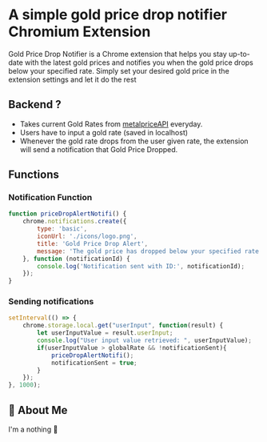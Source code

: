 
# A simple gold price drop notifier Chromium Extension 

Gold Price Drop Notifier is a Chrome extension that helps you stay up-to-date with the latest gold prices and notifies you when the gold price drops below your specified rate. Simply set your desired gold price in the extension settings and let it do the rest


## Backend ?

- Takes current Gold Rates from [metalpriceAPI](metalpriceapi.com) everyday.
- Users have to input a gold rate (saved in localhost)
- Whenever the gold rate drops from the user given rate, the extension will send a notification that Gold Price Dropped.



## Functions
### Notification Function

```javascript
function priceDropAlertNotifi() {
    chrome.notifications.create({
        type: 'basic',
        iconUrl: './icons/logo.png',
        title: 'Gold Price Drop Alert',
        message: 'The gold price has dropped below your specified rate. Buy Gold now!'
    }, function (notificationId) {
        console.log('Notification sent with ID:', notificationId);
    });
}
```

### Sending notifications
```javascript
setInterval(() => {
    chrome.storage.local.get("userInput", function(result) {
        let userInputValue = result.userInput;
        console.log("User input value retrieved: ", userInputValue);
        if(userInputValue > globalRate && !notificationSent){
            priceDropAlertNotifi();
            notificationSent = true;
        }
    });  
}, 1000);
```
## 🚀 About Me
I'm a nothing 🥲

